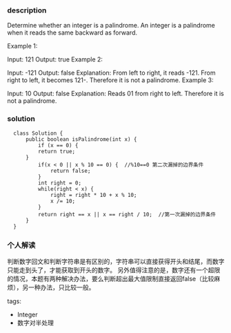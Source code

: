### description  
  Determine whether an integer is a palindrome. An integer is a palindrome when it reads the same backward as forward.
  
  Example 1:
  
  Input: 121
  Output: true
  Example 2:
  
  Input: -121
  Output: false
  Explanation: From left to right, it reads -121. From right to left, it becomes 121-. Therefore it is not a palindrome.
  Example 3:
  
  Input: 10
  Output: false
  Explanation: Reads 01 from right to left. Therefore it is not a palindrome.
### solution  
```  
  class Solution {
      public boolean isPalindrome(int x) {
          if (x == 0) {
          return true;
      }
          if(x < 0 || x % 10 == 0) {  //%10==0 第二次漏掉的边界条件
              return false;
          }
          int right = 0;
          while(right < x) {
              right = right * 10 + x % 10;
              x /= 10;
          }
          return right == x || x == right / 10;  //第一次漏掉的边界条件
      }
  }
```  
  
### 个人解读  
  判断数字回文和判断字符串是有区别的，字符串可以直接获得开头和结尾，而数字只能走到头了，才能获取到开头的数字。
  另外值得注意的是，数字还有一个超限的情况，本题有两种解决办法，要么判断超出最大值限制直接返回false（比较麻烦），另一种办法，只比较一般。
  
tags:  
  -  Integer
  -  数字对半处理
  
